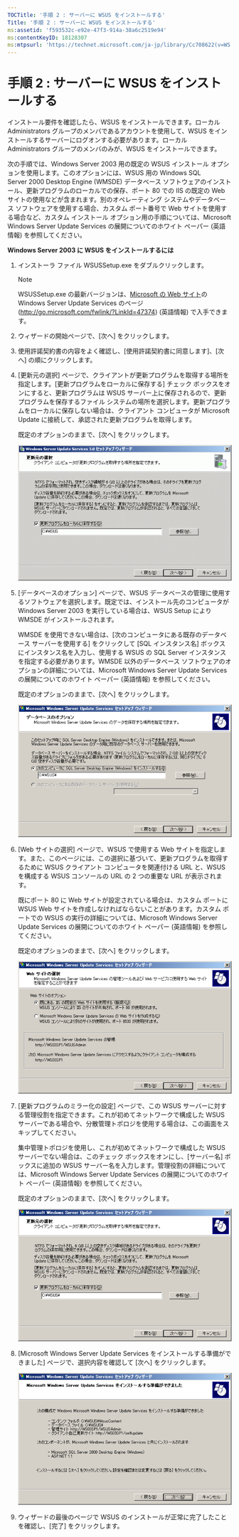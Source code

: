 ```yaml
---
TOCTitle: '手順 2 : サーバーに WSUS をインストールする'
Title: '手順 2 : サーバーに WSUS をインストールする'
ms:assetid: 'f593532c-e92e-47f3-914a-38a6c2519e94'
ms:contentKeyID: 18128307
ms:mtpsurl: 'https://technet.microsoft.com/ja-jp/library/Cc708622(v=WS.10)'
---
```


手順 2 : サーバーに WSUS をインストールする
===========================================

インストール要件を確認したら、WSUS をインストールできます。ローカル Administrators グループのメンバであるアカウントを使用して、WSUS をインストールするサーバーにログオンする必要があります。ローカル Administrators グループのメンバのみが、WSUS をインストールできます。

次の手順では、Windows Server 2003 用の既定の WSUS インストール オプションを使用します。このオプションには、WSUS 用の Windows SQL Server 2000 Desktop Engine (WMSDE) データベース ソフトウェアのインストール、更新プログラムのローカルでの保存、ポート 80 での IIS の既定の Web サイトの使用などが含まれます。別のオペレーティング システムやデータベース ソフトウェアを使用する場合、カスタム ポート番号で Web サイトを使用する場合など、カスタム インストール オプション用の手順については、Microsoft Windows Server Update Services の展開についてのホワイト ペーパー (英語情報) を参照してください。

**Windows Server 2003 に WSUS をインストールするには**
1.  インストーラ ファイル WSUSSetup.exe をダブルクリックします。

    > [!NOTE]
    > WSUSSetup.exe の最新バージョンは、[Microsoft の Web サイト](http://go.microsoft.com/fwlink/?linkid=47374)の Windows Server Update Services のページ (http://go.microsoft.com/fwlink/?LinkId=47374) (英語情報) で入手できます。 

2.  ウィザードの開始ページで、\[次へ\] をクリックします。

3.  使用許諾契約書の内容をよく確認し、\[使用許諾契約書に同意します\]、\[次へ\] の順にクリックします。

4.  \[更新元の選択\] ページで、クライアントが更新プログラムを取得する場所を指定します。\[更新プログラムをローカルに保存する\] チェック ボックスをオンにすると、更新プログラムは WSUS サーバー上に保存されるので、更新プログラムを保存するファイル システムの場所を選択します。更新プログラムをローカルに保存しない場合は、クライアント コンピュータが Microsoft Update に接続して、承認された更新プログラムを取得します。

    既定のオプションのままで、\[次へ\] をクリックします。

    ![](images/Cc708622.fa6ac6a6-6814-4b7e-96e8-e08af5e534b8(WS.10).gif)

5.  \[データベースのオプション\] ページで、WSUS データベースの管理に使用するソフトウェアを選択します。既定では、インストール先のコンピュータが Windows Server 2003 を実行している場合は、WSUS Setup により WMSDE がインストールされます。

    WMSDE を使用できない場合は、\[次のコンピュータにある既存のデータベース サーバーを使用する\] をクリックして \[SQL インスタンス名\] ボックスにインスタンス名を入力し、使用する WSUS の SQL Server インスタンスを指定する必要があります。WMSDE 以外のデータベース ソフトウェアのオプションの詳細については、Microsoft Windows Server Update Services の展開についてのホワイト ペーパー (英語情報) を参照してください。

    既定のオプションのままで、\[次へ\] をクリックします。

    ![](images/Cc708622.bc0b73ad-b338-437c-a3c7-0299e819840d(WS.10).gif)

6.  \[Web サイトの選択\] ページで、WSUS で使用する Web サイトを指定します。また、このページには、この選択に基づいて、更新プログラムを取得するために WSUS クライアント コンピュータを関連付ける URL と、WSUS を構成する WSUS コンソールの URL の 2 つの重要な URL が表示されます。

    既にポート 80 に Web サイトが設定されている場合は、カスタム ポートに WSUS Web サイトを作成しなければならないことがあります。カスタム ポートでの WSUS の実行の詳細については、Microsoft Windows Server Update Services の展開についてのホワイト ペーパー (英語情報) を参照してください。

    既定のオプションのままで、\[次へ\] をクリックします。

    ![](images/Cc708622.64ed7643-a050-4f54-bf9f-04cf7931adc0(WS.10).gif)

7.  \[更新プログラムのミラー化の設定\] ページで、この WSUS サーバーに対する管理役割を指定できます。これが初めてネットワークで構成した WSUS サーバーである場合や、分散管理トポロジを使用する場合は、この画面をスキップしてください。

    集中管理トポロジを使用し、これが初めてネットワークで構成した WSUS サーバーでない場合は、このチェック ボックスをオンにし、\[サーバー名\] ボックスに追加の WSUS サーバー名を入力します。管理役割の詳細については、Microsoft Windows Server Update Services の展開についてのホワイト ペーパー (英語情報) を参照してください。

    既定のオプションのままで、\[次へ\] をクリックします。

    ![](images/Cc708622.f26e09d5-983c-418d-8511-8960850403ef(WS.10).gif)

8.  \[Microsoft Windows Server Update Services をインストールする準備ができました\] ページで、選択内容を確認して \[次へ\] をクリックします。

    ![](images/Cc708622.20de7d09-3d30-4867-9253-6f353dd1923d(WS.10).gif)

9.  ウィザードの最後のページで WSUS のインストールが正常に完了したことを確認し、\[完了\] をクリックします。
